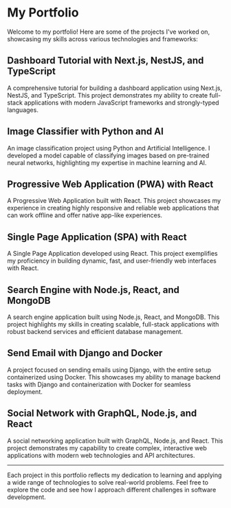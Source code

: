 # My Portfolio

Welcome to my portfolio! Here are some of the projects I've worked on, showcasing my skills across various technologies and frameworks:

## Dashboard Tutorial with Next.js, NestJS, and TypeScript
A comprehensive tutorial for building a dashboard application using Next.js, NestJS, and TypeScript. This project demonstrates my ability to create full-stack applications with modern JavaScript frameworks and strongly-typed languages.

## Image Classifier with Python and AI
An image classification project using Python and Artificial Intelligence. I developed a model capable of classifying images based on pre-trained neural networks, highlighting my expertise in machine learning and AI.

## Progressive Web Application (PWA) with React
A Progressive Web Application built with React. This project showcases my experience in creating highly responsive and reliable web applications that can work offline and offer native app-like experiences.

## Single Page Application (SPA) with React
A Single Page Application developed using React. This project exemplifies my proficiency in building dynamic, fast, and user-friendly web interfaces with React.

## Search Engine with Node.js, React, and MongoDB
A search engine application built using Node.js, React, and MongoDB. This project highlights my skills in creating scalable, full-stack applications with robust backend services and efficient database management.

## Send Email with Django and Docker
A project focused on sending emails using Django, with the entire setup containerized using Docker. This showcases my ability to manage backend tasks with Django and containerization with Docker for seamless deployment.

## Social Network with GraphQL, Node.js, and React
A social networking application built with GraphQL, Node.js, and React. This project demonstrates my capability to create complex, interactive web applications with modern web technologies and API architectures.

---

Each project in this portfolio reflects my dedication to learning and applying a wide range of technologies to solve real-world problems. Feel free to explore the code and see how I approach different challenges in software development.

